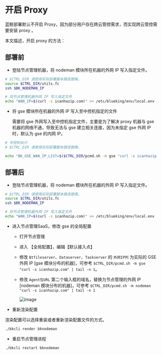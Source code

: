 # 开启 Proxy

蓝鲸部署默认不开启 Proxy，因为部分用户存在跨云管控需求，而实现跨云管控需要安装 proxy 。

本文描述，开启 proxy 的方法：

## 部署前

- 登陆节点管理机器，将 nodeman 模块所在机器的外网 IP 写入指定文件。

```bash
# $CTRL_DIR 请使用实际部署脚本路径替换。
source $CTRL_DIR/utils.fc
ssh $BK_NODEMAN_IP

# 将节点管理机器外网 IP 写入指定文件
echo "WAN_IP=$(curl -s icanhazip.com)" >> /etc/blueking/env/local.env
```

- 将 gse 模块所在机器的外网 IP 写入至中控机指定的文件

    需要将 gse 外网写入至中控机指定文件，主要是为了解决 proxy 机器与 gse 机器的网络不通，导致无法与 gse 建立相关连接，因为未指定 gse 外网 IP 时，默认为 gse 的内网 IP。

```bash
# 中控机执行
# $CTRL_DIR 请使用实际部署脚本路径替换。

echo "BK_GSE_WAN_IP_LIST=$($CTRL_DIR/pcmd.sh -m gse "curl -s icanhazip.com" | tail -n 1)" >> /etc/blueking/env/local.env 
```

## 部署后

- 登陆节点管理机器，将 nodeman 模块所在机器的外网 IP 写入指定文件。

```bash
# $CTRL_DIR 请使用实际部署脚本路径替换。
source $CTRL_DIR/utils.fc
ssh $BK_NODEMAN_IP

# 将节点管理机器外网 IP 写入指定文件
echo "WAN_IP=$(curl -s icanhazip.com)" >> /etc/blueking/env/local.env
```

- 进入节点管理SaaS，修改 gse 的全局配置

  - 打开节点管理
  
  - 进入 【全局配置】，编辑【默认接入点】

  - 修改 `Btfileserver`、`Dataserver`、`Taskserver` 的 `外网IP列` 为实际的 GSE 外网 IP [gse 模块分布的机器]，可参考 `$CTRL_DIR/pcmd.sh -m gse "curl -s icanhazip.com" | tail -n 1`。

  - 修改 `Agent包URL` 第二个输入框的域名，替换为节点管理的外网 IP [nodeman 模块分布的机器]，可参考 `$CTRL_DIR/pcmd.sh -m nodeman "curl -s icanhazip.com" | tail -n 1`
  
    ![image](https://user-images.githubusercontent.com/4710858/116407651-8f576f00-a864-11eb-8ab4-0461d7b9b6cb.png)


- 重新渲染配置

渲染配置可以选择重装或者重新渲染配置文件的方式。

```bash
./bkcli render bknodeman
```

- 重启节点管理进程

```bash
./bkcli restart bknodeman
```
